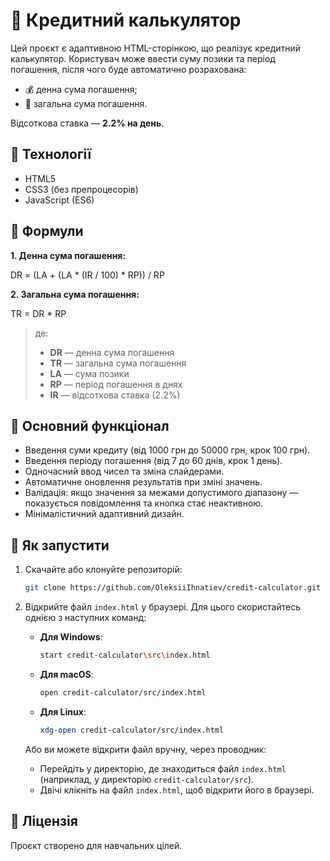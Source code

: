 # 💸 Кредитний калькулятор

Цей проєкт є адаптивною HTML-сторінкою, що реалізує кредитний калькулятор. Користувач може ввести суму позики та період погашення, після чого буде автоматично розрахована:

- 💰 денна сума погашення;
- 💼 загальна сума погашення.

Відсоткова ставка — **2.2% на день**.

## 🔧 Технології

- HTML5
- CSS3 (без препроцесорів)
- JavaScript (ES6)

## 📐 Формули

**1. Денна сума погашення:**

DR = (LA + (LA * (IR / 100) * RP)) / RP

**2. Загальна сума погашення:**

TR = DR * RP

> де:
> - **DR** — денна сума погашення  
> - **TR** — загальна сума погашення  
> - **LA** — сума позики  
> - **RP** — період погашення в днях  
> - **IR** — відсоткова ставка (2.2%)

## 🧩 Основний функціонал

- Введення суми кредиту (від 1000 грн до 50000 грн, крок 100 грн).
- Введення періоду погашення (від 7 до 60 днів, крок 1 день).
- Одночасний ввод чисел та зміна слайдерами.
- Автоматичне оновлення результатів при зміні значень.
- Валідація: якщо значення за межами допустимого діапазону — показується повідомлення та кнопка стає неактивною.
- Мінімалістичний адаптивний дизайн.

## 🚀 Як запустити

1. Скачайте або клонуйте репозиторій:

   ```sh
   git clone https://github.com/OleksiiIhnatiev/credit-calculator.git

2. Відкрийте файл `index.html` у браузері. Для цього скористайтесь однією з наступних команд:
   
   - **Для Windows**:
   
     ```sh
     start credit-calculator\src\index.html
     ```

   - **Для macOS**:

     ```sh
     open credit-calculator/src/index.html
     ```

   - **Для Linux**:

     ```sh
     xdg-open credit-calculator/src/index.html
     ```
   Або ви можете відкрити файл вручну, через проводник:
   
   - Перейдіть у директорію, де знаходиться файл `index.html` (наприклад, у директорію `credit-calculator/src`).
   - Двічі клікніть на файл `index.html`, щоб відкрити його в браузері.

## 📄 Ліцензія

Проєкт створено для навчальних цілей.
